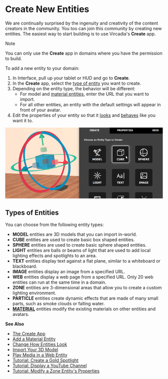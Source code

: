 # Create New Entities

We are continually surprised by the ingenuity and creativity of the content creators in the community. You too can join this community by creating new entities. The easiest way to start building is to use Vircadia's **Create** app.

<div class="admonition note">
    <p class="admonition-title">Note</p>
    <p>You can only use the <strong>Create</strong> app in domains where you have the permission to build. </p>
</div>

To add a new entity to your domain: 
1. In Interface, pull up your tablet or HUD and go to **Create**.
2. In the **Create** app, select the [type of entity](#types-of-entities) you want to create.
3. Depending on the entity type, the behavior will be different:  
	* For model and [material entities](material-entity), enter the URL that you want to import.
	* For all other entities, an entity with the default settings will appear in front of your avatar.
4. Edit the properties of your entity so that it [looks](entity-appearance) and [behaves](entity-behavior) like you want it to.

![](_images/add-cube.png)

## Types of Entities
You can choose from the following entity types:

* **MODEL** entities are 3D models that you can import in-world.
* **CUBE** entities are used to create basic box shaped entities.
* **SPHERE** entities are used to create basic sphere shaped entities.
* **LIGHT** entities are balls or beams of light that are used to add local lighting effects and spotlights to an area.
* **TEXT** entities display text against a flat plane, similar to a whiteboard or blackboard.
* **IMAGE** entities display an image from a specified URL.
* **WEB** entities display a web page from a specified URL. Only 20 web entities can run at the same time in a domain. 
* **ZONE** entities are 3-dimensional areas that allow you to create a custom lighting environment.
* **PARTICLE** entities create dynamic effects that are made of many small parts, such as smoke clouds or falling water.
* **[MATERIAL](material-entity)** entities modify the existing materials on other entities and avatars.



**See Also**

+ [The Create App](../tools.html#the-create-app)
+ [Add a Material Entity](material-entity)
+ [Change How Entities Look](entity-appearance)
+ [Import Your 3D Model](../3d-models/import-model)
+ [Play Media in a Web Entity](web-entity-media)
+ [Tutorial: Create a Gold Spotlight](create-spotlight)
+ [Tutorial: Display a YouTube Channel](display-youtube)
+ [Tutorial: Modify a Zone Entity's Properties](zone-tutorial)

  
